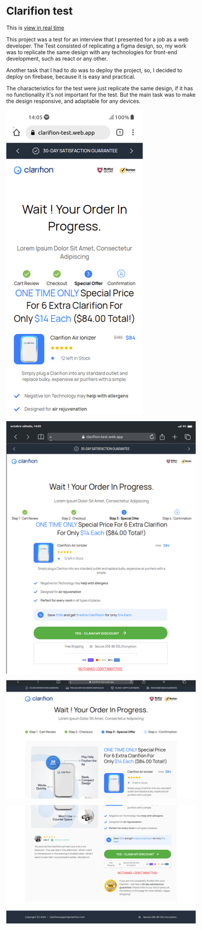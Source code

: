 # Clarifion test

This is [view in real time](https://clarifion-test.web.app/)  

This project was a test for an interview that  I  presented for a job as a web developer. The Test consisted of replicating a figma design, so, my work was to replicate the same design with any technologies for front-end development, such as react or any other. 


Another task that I had to do was to deploy the project, so, I decided to deploy on firebase, because it is easy and practical. 


The characteristics for the test were just replicate the same design, if it has no functionality it's not important for the test. But the main task was to make the design responsive, and adaptable for any devices.



![movil version](/screenshops/mobile.png)

![version for tablets](/screenshops/tablet.png)

![version for desk](/screenshops/desk.png)

![version for desk](/screenshops/desk-2.png)



